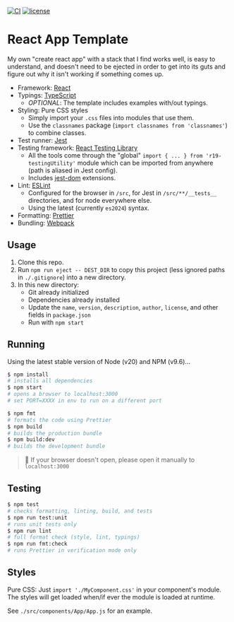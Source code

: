 [![CI](https://github.com/stefcameron/react-app-template/actions/workflows/ci.yml/badge.svg?branch=master)](https://github.com/stefcameron/react-app-template/actions/workflows/ci.yml) [![license](https://badgen.now.sh/badge/license/MIT)](./LICENSE)

# React App Template

My own "create react app" with a stack that I find works well, is easy to
understand, and doesn't need to be ejected in order to get into its guts
and figure out why it isn't working if something comes up.

- Framework: [React](https://react.dev/)
- Typings: [TypeScript](https://www.typescriptlang.org/)
  - _OPTIONAL_: The template includes examples with/out typings.
- Styling: Pure CSS styles
  - Simply import your `.css` files into modules that use them.
  - Use the `classnames` package (`import classnames from 'classnames'`) to combine classes.
- Test runner: [Jest](https://jestjs.io/)
- Testing framework: [React Testing Library](https://testing-library.com/docs/react-testing-library/intro)
  - All the tools come through the "global" `import { ... } from 'r19-testingUtility'` module which
    can be imported from anywhere (path is aliased in Jest config).
  - Includes [jest-dom](https://testing-library.com/docs/ecosystem-jest-dom) extensions.
- Lint: [ESLint](https://eslint.org/)
  - Configured for the browser in `/src`, for Jest in `/src/**/__tests__` directories, and for
    node everywhere else.
  - Using the latest (currently `es2024`) syntax.
- Formatting: [Prettier](https://prettier.io/)
- Bundling: [Webpack](https://webpack.js.org/)

## Usage

1. Clone this repo.
2. Run `npm run eject -- DEST_DIR` to copy this project (less ignored paths in `./.gitignore`) into a new directory.
3. In this new directory:
    - Git already initialized
    - Dependencies already installed
    - Update the `name`, `version`, `description`, `author`, `license`, and other fields in `package.json`
    - Run with `npm start`

## Running

Using the latest stable version of Node (v20) and NPM (v9.6)...

```bash
$ npm install
# installs all dependencies
$ npm start
# opens a browser to localhost:3000
# set PORT=XXXX in env to run on a different port

$ npm fmt
# formats the code using Prettier
$ npm build
# builds the production bundle
$ npm build:dev
# builds the development bundle
```

> 💬 If your browser doesn't open, please open it manually to `localhost:3000`

## Testing

```bash
$ npm test
# checks formatting, linting, build, and tests
$ npm run test:unit
# runs unit tests only
$ npm run lint
# full format check (style, lint, typings)
$ npm run fmt:check
# runs Prettier in verification mode only
```

## Styles

Pure CSS: Just `import './MyComponent.css'` in your component's module. The styles will get loaded when/if ever the module is loaded at runtime.

See `./src/components/App/App.js` for an example.
